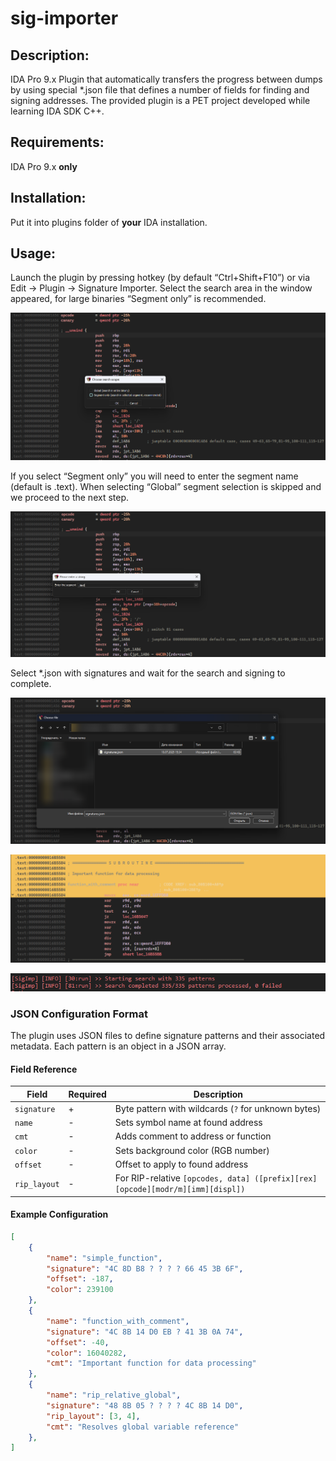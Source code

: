 # sig-importer

## Description:
IDA Pro 9.x Plugin that automatically transfers the progress between dumps by using special *.json file that defines a number of fields for finding and signing addresses. 
The provided plugin is a PET project developed while learning IDA SDK C++.

## Requirements:
IDA Pro 9.x **only**

## Installation:
Put it into plugins folder of **your** IDA installation.

## Usage:

Launch the plugin by pressing hotkey (by default “Ctrl+Shift+F10”) or via Edit -> Plugin -> Signature Importer. Select the search area in the window appeared, for large binaries “Segment only” is recommended.

![Step 0](images/usage_step_0.png)

If you select “Segment only” you will need to enter the segment name (default is .text). When selecting “Global” segment selection is skipped and we proceed to the next step.

![Step 1](images/usage_step_1.png)

Select *.json with signatures and wait for the search and signing to complete.

![Step 2](images/usage_step_2.png)

![Step 3](images/usage_step_3.png)

![Step 4](images/usage_step_4.png)

### JSON Configuration Format

The plugin uses JSON files to define signature patterns and their associated metadata. Each pattern is an object in a JSON array.

#### Field Reference

| Field | Required | Description |
|-------|----------|-------------|
| `signature` | + | Byte pattern with wildcards (`?` for unknown bytes) |
| `name` | - | Sets symbol name at found address |
| `cmt` | - | Adds comment to address or function |
| `color` | - | Sets background color (RGB number) |
| `offset` | - | Offset to apply to found address |
| `rip_layout` | - | For RIP-relative `[opcodes, data] ([prefix][rex][opcode][modr/m][imm][displ])` |

#### Example Configuration

```json
[
    {
        "name": "simple_function",
        "signature": "4C 8D B8 ? ? ? ? 66 45 3B 6F",
        "offset": -187,
        "color": 239100
    },
    {
        "name": "function_with_comment",
        "signature": "4C 8B 14 D0 EB ? 41 3B 0A 74",
        "offset": -40,
        "color": 16040282,
        "cmt": "Important function for data processing"
    },
    {
        "name": "rip_relative_global",
        "signature": "48 8B 05 ? ? ? ? 4C 8B 14 D0",
        "rip_layout": [3, 4],
        "cmt": "Resolves global variable reference"
    },
]
```